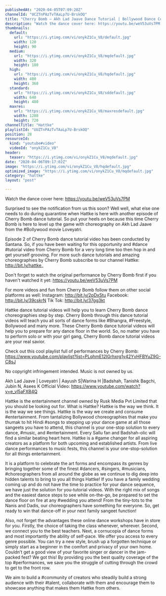 ```yaml
---
publishedAt: "2020-04-05T07:09:28Z"
channelId: "UCZTnPAzTvTAaLp7U-BrskOQ"
title: "Cherry Bomb – Akh Lad Jaave Dance Tutorial | Bollywood Dance Cover | Hattke ​"
description: "Watch the dance cover here: https://youtu.be/weV53uVs7PM \n\nSurprised to see the notification from us this soon? Well well, what else one needs to do during quarantine when Hattke is here with another episode of Cherry Bomb dance tutorial. So put your heels on because this time Cherry Bomb is here to level up the game with choreography on Akh Lad Jaave from the #Bollywood movie Loveyatri.\n\nEpisode 2 of Cherry Bomb dance tutorial video has been conducted by Santana. So, if you have been waiting for this opportunity and #dance #tutorial video from Cherry Bomb for a very long time too then hop in and get yourself grooving. For more such dance tutorials and amazing choreographies by Cherry Bomb subscribe to our channel Hattke: http://bit.ly/hattke_\n\nDon't forget to watch the original performance by Cherry Bomb first if you haven't watched it yet: https://youtu.be/weV53uVs7PM \n\nFor more videos and fun from Cherry Bomb follow them on other social platforms as well:\nInstagram: http://bit.ly/2pDxStu\nFacebook: http://bit.ly/39cskrN\nTik Tok: http://bit.ly/37gg3kt\n\nHattke dance tutorial videos will help you to learn Cherry Bomb dance choreographies step by step. Cherry Bomb through this dance tutorial videos will teach you all sorts of dance forms like #Bhangra, #Freestyle, Bollywood and many more. These Cherry Bomb dance tutorial videos will help you to prepare for any dance floor in the world. So, no matter you have to perform solo or with your girl gang, Cherry Bomb dance tutorial videos are your real savior.\n\nCheck out this cool playlist full of performances by Cherry Bomb: https://www.youtube.com/playlist?list=PLqhmE12IGrhxrg1y42YvHFBYuZ9G-C8sJ\n\nNo copyright infringement intended. Music is not owned by us. \n\nAkh Lad Jaave | Loveyatri | Aayush S|Warina H |Badshah, Tanishk Bagchi, Jubin N, Asees K\nOfficial Video: https://www.youtube.com/watch?v=e_vl5aFXB4Q\n\nHattke is the entertainment channel owned by Rusk Media Pvt Limited that you should be looking out for. What is Hattke? Hattke is the way we think. It is the way we see things. Hattke is the way we create and consume #entertainment. From tantalizing Bollywood choreographies that make you thumak to hit Hindi #songs to stepping up your dance game at all those sangeets you have to attend, this channel is your one-stop solution to every dance, #music, and #entertainment. Every Sallu fan and Badshah-olic will find a similar beating heart here. Hattke is a #game changer for all aspiring creators as a platform for both upcoming and established artists. From live dance performances to music fests, this channel is your one-stop-solution for all things entertainment.\n\nIt is a platform to celebrate the art forms and encompass its genres by bringing together some of the finest #dancers, #singers, #musicians, #choreographers from all around the globe as we continue to dig deep into hidden talents to bring to you all things Hattke! If you have a family wedding coming up and do not have the time to practice for your dance sequence, we have just the solution for you-tutorial videos. With the right mix of songs and the easiest dance steps to see while on-the-go, be prepared to set the dance floor on fire at any #wedding you attend! From the tiny-tots to the Nanis and Dadis, our choreographers have something for everyone. So, get ready to win that dance-off in your next family sangeet function!\n\nAlso, not forget the advantages these online dance workshops have in store for you. Firstly, the choice of taking the class whenever, wherever. Second, we connect you to the best teachers. Next, a cornucopia of dance forms and most importantly the ability of self-pace. We offer you access to every genre possible. You can try a new style, brush up a forgotten technique or simply start as a beginner in the comfort and privacy of your own home. Couldn’t get a good view of your favorite singer or dancer in the jam-packed fest? We got this! By providing you the best quality coverage of the top #performances, we save you the struggle of cutting through the crowd to get to the front row.\n\nWe aim to build a #community of creators who steadily build a strong audience with their #talent, collaborate with them and encourage them to showcase anything that makes them Hattke from others."
thumbnails:
  default:
    url: "https://i.ytimg.com/vi/onykZ1Cu_V8/default.jpg"
    width: 120
    height: 90
  medium:
    url: "https://i.ytimg.com/vi/onykZ1Cu_V8/mqdefault.jpg"
    width: 320
    height: 180
  high:
    url: "https://i.ytimg.com/vi/onykZ1Cu_V8/hqdefault.jpg"
    width: 480
    height: 360
  standard:
    url: "https://i.ytimg.com/vi/onykZ1Cu_V8/sddefault.jpg"
    width: 640
    height: 480
  maxres:
    url: "https://i.ytimg.com/vi/onykZ1Cu_V8/maxresdefault.jpg"
    width: 1280
    height: 720
channelTitle: "Hattke"
playlistId: "UUZTnPAzTvTAaLp7U-BrskOQ"
position: 28
resourceId:
  kind: "youtube#video"
  videoId: "onykZ1Cu_V8"
header:
  teaser: "https://i.ytimg.com/vi/onykZ1Cu_V8/mqdefault.jpg"
date: "2020-04-06T09:17:02Z"
image: "https://i.ytimg.com/vi/onykZ1Cu_V8/hqdefault.jpg"
optimized_image: "https://i.ytimg.com/vi/onykZ1Cu_V8/mqdefault.jpg"
category: "hattke"
layout: "post"

---
```

Watch the dance cover here: https://youtu.be/weV53uVs7PM 

Surprised to see the notification from us this soon? Well well, what else one needs to do during quarantine when Hattke is here with another episode of Cherry Bomb dance tutorial. So put your heels on because this time Cherry Bomb is here to level up the game with choreography on Akh Lad Jaave from the #Bollywood movie Loveyatri.

Episode 2 of Cherry Bomb dance tutorial video has been conducted by Santana. So, if you have been waiting for this opportunity and #dance #tutorial video from Cherry Bomb for a very long time too then hop in and get yourself grooving. For more such dance tutorials and amazing choreographies by Cherry Bomb subscribe to our channel Hattke: http://bit.ly/hattke_

Don't forget to watch the original performance by Cherry Bomb first if you haven't watched it yet: https://youtu.be/weV53uVs7PM 

For more videos and fun from Cherry Bomb follow them on other social platforms as well:
Instagram: http://bit.ly/2pDxStu
Facebook: http://bit.ly/39cskrN
Tik Tok: http://bit.ly/37gg3kt

Hattke dance tutorial videos will help you to learn Cherry Bomb dance choreographies step by step. Cherry Bomb through this dance tutorial videos will teach you all sorts of dance forms like #Bhangra, #Freestyle, Bollywood and many more. These Cherry Bomb dance tutorial videos will help you to prepare for any dance floor in the world. So, no matter you have to perform solo or with your girl gang, Cherry Bomb dance tutorial videos are your real savior.

Check out this cool playlist full of performances by Cherry Bomb: https://www.youtube.com/playlist?list=PLqhmE12IGrhxrg1y42YvHFBYuZ9G-C8sJ

No copyright infringement intended. Music is not owned by us. 

Akh Lad Jaave | Loveyatri | Aayush S|Warina H |Badshah, Tanishk Bagchi, Jubin N, Asees K
Official Video: https://www.youtube.com/watch?v=e_vl5aFXB4Q

Hattke is the entertainment channel owned by Rusk Media Pvt Limited that you should be looking out for. What is Hattke? Hattke is the way we think. It is the way we see things. Hattke is the way we create and consume #entertainment. From tantalizing Bollywood choreographies that make you thumak to hit Hindi #songs to stepping up your dance game at all those sangeets you have to attend, this channel is your one-stop solution to every dance, #music, and #entertainment. Every Sallu fan and Badshah-olic will find a similar beating heart here. Hattke is a #game changer for all aspiring creators as a platform for both upcoming and established artists. From live dance performances to music fests, this channel is your one-stop-solution for all things entertainment.

It is a platform to celebrate the art forms and encompass its genres by bringing together some of the finest #dancers, #singers, #musicians, #choreographers from all around the globe as we continue to dig deep into hidden talents to bring to you all things Hattke! If you have a family wedding coming up and do not have the time to practice for your dance sequence, we have just the solution for you-tutorial videos. With the right mix of songs and the easiest dance steps to see while on-the-go, be prepared to set the dance floor on fire at any #wedding you attend! From the tiny-tots to the Nanis and Dadis, our choreographers have something for everyone. So, get ready to win that dance-off in your next family sangeet function!

Also, not forget the advantages these online dance workshops have in store for you. Firstly, the choice of taking the class whenever, wherever. Second, we connect you to the best teachers. Next, a cornucopia of dance forms and most importantly the ability of self-pace. We offer you access to every genre possible. You can try a new style, brush up a forgotten technique or simply start as a beginner in the comfort and privacy of your own home. Couldn’t get a good view of your favorite singer or dancer in the jam-packed fest? We got this! By providing you the best quality coverage of the top #performances, we save you the struggle of cutting through the crowd to get to the front row.

We aim to build a #community of creators who steadily build a strong audience with their #talent, collaborate with them and encourage them to showcase anything that makes them Hattke from others.